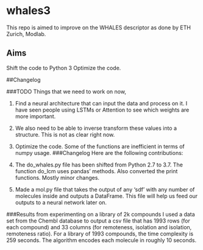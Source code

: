 # whales3

This repo is aimed to improve on the WHALES descriptor as done by ETH Zurich, Modlab. 


## Aims 

Shift the code to Python 3
Optimize the code. 


##Changelog 

###TODO
Things that we need to work on now, 
1. Find a neural architecture that can input the data and process on it. I have seen people using LSTMs or Attention to see which weights are more important.

2. We also need to be able to inverse transform these values into a structure. This is not as clear right now.

3. Optimize the code. Some of the functions are inefficient in terms of numpy usage. 
###Changelog
Here are the following contributions: 
1. The do_whales.py file has been shifted from Python 2.7 to 3.7. The function do_lcm uses pandas’ methods. Also converted the print functions. Mostly minor changes.

2. Made a mol.py file that takes the output of any ‘sdf’ with any number of molecules inside and outputs a DataFrame. This file will help us feed our outputs to a neural network later on.

###Results from experimenting on a library of 2k compounds 
I used a data set from the Chembl database to output a csv file that has 1993 rows (for each compound) and 33 columns (for remoteness, isolation and isolation, remoteness ratio). For a library of 1993 compounds, the time complexity is 259 seconds. The algorithm encodes each molecule in roughly 10 seconds. 

